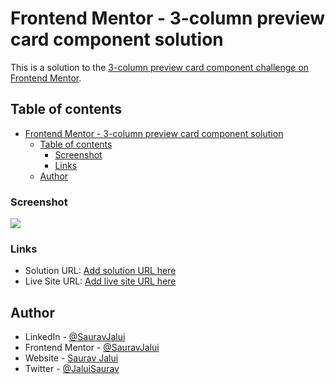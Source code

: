 # Frontend Mentor - 3-column preview card component solution

This is a solution to the [3-column preview card component challenge on Frontend Mentor](https://www.frontendmentor.io/challenges/3column-preview-card-component-pH92eAR2-).

## Table of contents

- [Frontend Mentor - 3-column preview card component solution](#frontend-mentor---3-column-preview-card-component-solution)
  - [Table of contents](#table-of-contents)
    - [Screenshot](#screenshot)
    - [Links](#links)
  - [Author](#author)

### Screenshot

![](./screenshot.jpg)

### Links

- Solution URL: [Add solution URL here](https://your-solution-url.com)
- Live Site URL: [Add live site URL here](https://your-live-site-url.com)

## Author

- LinkedIn - [@SauravJalui](https://linkedin.com/in/sauravjalui)
- Frontend Mentor - [@SauravJalui](https://www.frontendmentor.io/profile/SauravJalui)
- Website - [Saurav Jalui](https://www.sauravjalui.com)
- Twitter - [@JaluiSaurav](https://www.twitter.com/jaluisaurav)
